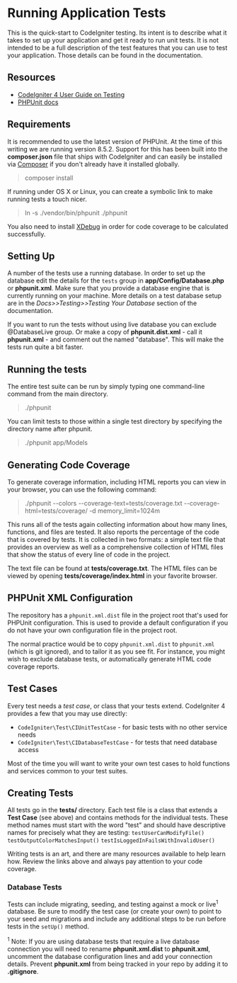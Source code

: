 # Running Application Tests

This is the quick-start to CodeIgniter testing. Its intent is to describe what it takes to set up your application and get it ready to run unit tests. It is not intended to be a full description of the test features that you can use to test your application. Those details can be found in the documentation.

## Resources
* [CodeIgniter 4 User Guide on Testing](https://codeigniter4.github.io/userguide/testing/index.html)
* [PHPUnit docs](https://phpunit.readthedocs.io/en/8.3/index.html)

## Requirements

It is recommended to use the latest version of PHPUnit. At the time of this writing we are running version 8.5.2. Support for this has been built into the **composer.json** file that ships with CodeIgniter and can easily be installed via [Composer](https://getcomposer.org/) if you don't already have it installed globally.

  > composer install

If running under OS X or Linux, you can create a symbolic link to make running tests a touch nicer.

  > ln -s ./vendor/bin/phpunit ./phpunit

You also need to install [XDebug](https://xdebug.org/index.php) in order
for code coverage to be calculated successfully.

## Setting Up

A number of the tests use a running database. In order to set up the database edit the details for the `tests` group in **app/Config/Database.php** or **phpunit.xml**. Make sure that you provide a database engine that is currently running on your machine. More details on a test database setup are in the *Docs>>Testing>>Testing Your Database* section of the documentation.

If you want to run the tests without using live database you can exclude @DatabaseLive group. Or make a copy of **phpunit.dist.xml** - call it **phpunit.xml** - and comment out the <testsuite> named "database". This will make
the tests run quite a bit faster.

## Running the tests

The entire test suite can be run by simply typing one command-line command from the main directory.

  > ./phpunit

You can limit tests to those within a single test directory by specifying the directory name after phpunit. 
  > ./phpunit app/Models

## Generating Code Coverage

To generate coverage information, including HTML reports you can view in your browser, you can use the following command: 
  > ./phpunit --colors --coverage-text=tests/coverage.txt --coverage-html=tests/coverage/ -d memory_limit=1024m

This runs all of the tests again collecting information about how many lines, functions, and files are tested. It also reports the percentage of the code that is covered by tests. It is collected in two formats: a simple text file that provides an overview as well as a comprehensive collection of HTML files that show the status of every line of code in the project.

The text file can be found at **tests/coverage.txt**. The HTML files can be viewed by opening **tests/coverage/index.html** in your favorite browser.

## PHPUnit XML Configuration

The repository has a ``phpunit.xml.dist`` file in the project root that's used for
PHPUnit configuration. This is used to provide a default configuration if you
do not have your own configuration file in the project root.

The normal practice would be to copy ``phpunit.xml.dist`` to ``phpunit.xml``
(which is git ignored), and to tailor it as you see fit. For instance, you might wish to exclude database tests, or automatically generate HTML code coverage reports.

## Test Cases

Every test needs a *test case*, or class that your tests extend. CodeIgniter 4
provides a few that you may use directly:
* `CodeIgniter\Test\CIUnitTestCase` - for basic tests with no other service needs
* `CodeIgniter\Test\CIDatabaseTestCase` - for tests that need database access

Most of the time you will want to write your own test cases to hold functions and services common to your test suites.

## Creating Tests

All tests go in the **tests/** directory. Each test file is a class that extends a
**Test Case** (see above) and contains methods for the individual tests. These method
names must start with the word "test" and should have descriptive names for precisely what they are testing:
`testUserCanModifyFile()` `testOutputColorMatchesInput()` `testIsLoggedInFailsWithInvalidUser()`

Writing tests is an art, and there are many resources available to help learn how.
Review the links above and always pay attention to your code coverage.

### Database Tests

Tests can include migrating, seeding, and testing against a mock or live<sup>1</sup> database. Be sure to modify the test case (or create your own) to point to your seed and migrations and include any additional steps to be run before tests in the `setUp()` method.

<sup>1</sup> Note: If you are using database tests that require a live database connection you will need to rename **phpunit.xml.dist** to **phpunit.xml**, uncomment the database configuration lines and add your connection details. Prevent **phpunit.xml** from being tracked in your repo by adding it to **.gitignore**.
